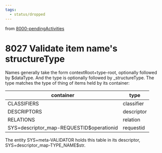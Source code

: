 ```yaml
---
tags:
  - status/dropped
---
```

from [8000-pendingActivities](8000-pendingActivities.md)
# 8027 Validate item name's structureType
Names generally take the form contextRoot+type-root, optionally followed by $dataType. And the type is optionally followed by _structureType. The type matches the type of thing of items held by its container:

| container | type |
|---------------------|------------|
| CLASSIFIERS | classifier |
| DESCRIPTORS | descriptor |
| RELATIONS | relation |
| SYS+descriptor_map-REQUESTID$operationid | requestid |

The entity SYS+meta-VALIDATOR holds this table in its descriptor, SYS+descriptor_map-TYPE_NAME$str.